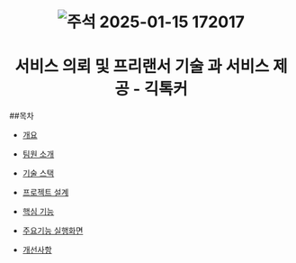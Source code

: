 <h1 align="center">

![주석 2025-01-15 172017](https://github.com/user-attachments/assets/b151e49c-b82f-43e5-b0ff-b2ed4e97b6e0)

</h1>
<h1 align="center">서비스 의뢰 및 프리랜서 기술 과 서비스 제공 - 긱톡커</h1>

##목차

  - [개요](https://github.com/ehdgml123/Gigtalker#-개요)

  - [팀원 소개](https://github.com/ehdgml123/Gigtalker#-개요)
  
  - [기술 스택](https://github.com/ehdgml123/Gigtalker#-기술-스택)
    
  - [프로젝트 설계](https://github.com/ehdgml123/Gigtalker#-프로젝트-설계)
    
  - [핵심 기능](https://github.com/ehdgml123/Gigtalker#-핵심-기능)
    
  - [주요기능 실행화면](https://github.com/ehdgml123/Gigtalker#-주요기능-실행화면)
    
  - [개선사항](https://github.com/ehdgml123/Gigtalker#-개선사항)
